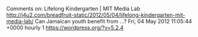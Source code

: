 Comments on: Lifelong Kindergarten | MIT Media Lab http://j4u2.com/breadfruit-static/2012/05/04/lifelong-kindergarten-mit-media-lab/ Can Jamaican youth benefit from ...? Fri, 04 May 2012 11:05:44 +0000  hourly   1  https://wordpress.org/?v=5.2.4